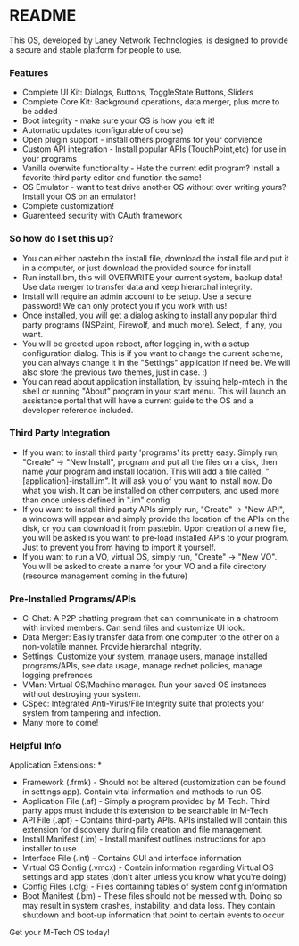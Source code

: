 # README #

This OS, developed by Laney Network Technologies, is designed to provide a secure and stable platform for people to use.

### Features ###

* Complete UI Kit: Dialogs, Buttons, ToggleState Buttons, Sliders
* Complete Core Kit: Background operations, data merger, plus more to be added
* Boot integrity - make sure your OS is how you left it!
* Automatic updates (configurable of course)
* Open plugin support - install others programs for your convience
* Custom API integration - Install popular APIs (TouchPoint,etc) for use in your programs
* Vanilla overwite functionality - Hate the current edit program? Install a favorite third party editor and function the same!
* OS Emulator - want to test drive another OS without over writing yours? Install your OS on an emulator!
* Complete customization!
* Guarenteed security with CAuth framework

### So how do I set this up? ###

* You can either pastebin the install file, download the install file and put it in a computer, or just download the provided source for install
* Run install.bm, this will OVERWRITE your current system, backup data! Use data merger to transfer data and keep hierarchal integrity.
* Install will require an admin account to be setup. Use a secure password! We can only protect you if you work with us!
* Once installed, you will get a dialog asking to install any popular third party programs (NSPaint, Firewolf, and much more). Select, if any, you want.
* You will be greeted upon reboot, after logging in, with a setup configuration dialog. This is if you want to change the current scheme, you can always change it in the "Settings" application if need be. We will also store the previous two themes, just in case. :)
* You can read about application installation, by issuing help-mtech in the shell or running "About" program in your start menu. This will launch an assistance portal that will have a current guide to the OS and a developer reference included.

### Third Party Integration ###

* If you want to install third party 'programs' its pretty easy. Simply run, "Create" -> "New Install", program and put all the files on a disk, then name your program and install location. This will add a file called, "[application]-install.im". It will ask you of you want to install now. Do what you wish. It can be installed on other computers, and used more than once unless defined in ".im" config
* If you want to install third party APIs simply run, "Create" -> "New API", a windows will appear and simply provide the location of the APIs on the disk, or you can download it from pastebin. Upon creation of a new file, you will be asked is you want to pre-load installed APIs to your program. Just to prevent you from having to import it yourself.
* If you want to run a VO, virtual OS, simply run, "Create" -> "New VO". You will be asked to create a name for your VO and a file directory (resource management coming in the future)

### Pre-Installed Programs/APIs ###

* C-Chat: A P2P chatting program that can communicate in a chatroom with invited members. Can send files and customize UI look.
* Data Merger: Easily transfer data from one computer to the other on a non-volatile manner. Provide hierarchal integrity.
* Settings: Customize your system, manage users, manage installed programs/APIs, see data usage, manage rednet policies, manage logging prefrences 
* VMan: Virtual OS/Machine manager. Run your saved OS instances without destroying your system.
* CSpec: Integrated Anti-Virus/File Integrity suite that protects your system from tampering and infection.
* Many more to come!


### Helpful Info ###

Application Extensions:
* 
* Framework (.frmk) - Should not be altered (customization can be found in settings app). Contain vital information and methods to run OS.
* Application File (.af) - Simply a program provided by M-Tech. Third party apps must include this extension to be searchable in M-Tech
* API File (.apf) - Contains third-party APIs. APIs installed will contain this extension for discovery during file creation and file management.
* Install Manifest (.im) - Install manifest outlines instructions for app installer to use
* Interface File (.int) - Contains GUI and interface information
* Virtual OS Config (.vmcx) - Contain information regarding Virtual OS settings and app states (don't alter unless you know what you're doing)
* Config Files (.cfg) - Files containing tables of system config information
* Boot Manifest (.bm) - These files should not be messed with. Doing so may result in system crashes, instability, and data loss. They contain shutdown and boot-up information that point to certain events to occur

Get your M-Tech OS today!